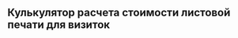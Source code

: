 ## Кулькулятор расчета стоимости листовой печати для визиток
<div id="integratedCalculator"></div>
<script>window.pxp.frontend = null</script>
<script src="http://demo.pixlpark.ru/api/calc/externalCalc"></script>
<script>
  var container = document.getElementById("integratedCalculator");
  var params = { 
		materialType: "sheet-printing",
		material: '1005705',
	};
  var integrated = new PxpCalcManager(container, params);
</script>